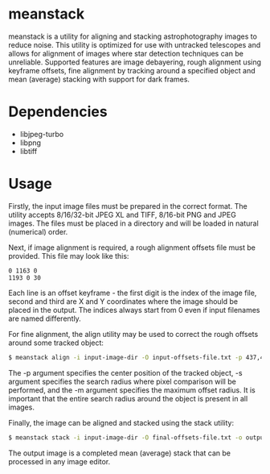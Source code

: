 # meanstack
meanstack is a utility for aligning and stacking astrophotography images to reduce noise. This utility is optimized for use with untracked telescopes and allows for alignment of images where star detection techniques can be unreliable. Supported features are image debayering, rough alignment using keyframe offsets, fine alignment by tracking around a specified object and mean (average) stacking with support for dark frames.

# Dependencies
- libjpeg-turbo
- libpng
- libtiff

# Usage
Firstly, the input image files must be prepared in the correct format. The utility accepts 8/16/32-bit JPEG XL and TIFF, 8/16-bit PNG and JPEG images. The files must be placed in a directory and will be loaded in natural (numerical) order.

Next, if image alignment is required, a rough alignment offsets file must be provided. This file may look like this:
```
0 1163 0
1193 0 30
```
Each line is an offset keyframe - the first digit is the index of the image file, second and third are X and Y coordinates where the image should be placed in the output. The indices always start from 0 even if input filenames are named differently.

For fine alignment, the align utility may be used to correct the rough offsets around some tracked object:
```sh
$ meanstack align -i input-image-dir -O input-offsets-file.txt -p 437,448 -s 64 -m 24 -o final-offsets-file.txt
```
The -p argument specifies the center position of the tracked object, -s argument specifies the search radius where pixel comparison will be performed, and the -m argument specifies the maximum offset radius. It is important that the entire search radius around the object is present in all images.

Finally, the image can be aligned and stacked using the stack utility:
```sh
$ meanstack stack -i input-image-dir -O final-offsets-file.txt -o output-stack.tiff
```

The output image is a completed mean (average) stack that can be processed in any image editor.
